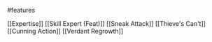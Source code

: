#features

[[Expertise]]
[[Skill Expert (Feat)]]
[[Sneak Attack]]
[[Thieve's Can't]]
[[Cunning Action]]
[[Verdant Regrowth]]
